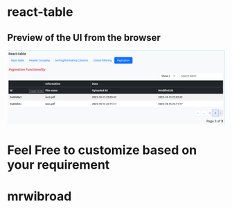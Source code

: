 # react-table

## Preview of the UI from the browser 
<img title="page preview" src="https://github.com/mrwilbroad/react-table/blob/main/Screenshot%20from%202023-11-02%2014-05-24.png"/>

# Feel Free to customize based on your requirement
# mrwibroad
